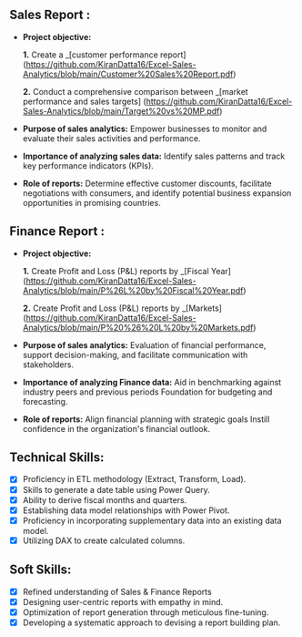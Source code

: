 ## Sales Report :


- **Project objective:** 

    **1.** Create a _[customer performance report] (https://github.com/KiranDatta16/Excel-Sales-Analytics/blob/main/Customer%20Sales%20Report.pdf)
  
    **2.** Conduct a comprehensive comparison between _[market performance and sales targets] (https://github.com/KiranDatta16/Excel-Sales-Analytics/blob/main/Target%20vs%20MP.pdf)

- **Purpose of sales analytics:** Empower businesses to monitor and evaluate their sales activities and performance.

- **Importance of analyzing sales data:** Identify sales patterns and track key performance indicators (KPIs).

- **Role of reports:** Determine effective customer discounts, facilitate negotiations with consumers, and identify potential business expansion opportunities in promising countries.


## Finance Report :

- **Project objective:** 

    **1.** Create Profit and Loss (P&L) reports by _[Fiscal Year] (https://github.com/KiranDatta16/Excel-Sales-Analytics/blob/main/P%26L%20by%20Fiscal%20Year.pdf)
  
  **2.** Create Profit and Loss (P&L) reports by _[Markets] (https://github.com/KiranDatta16/Excel-Sales-Analytics/blob/main/P%20%26%20L%20by%20Markets.pdf)
- **Purpose of sales analytics:** Evaluation of financial performance, support decision-making, and facilitate communication with stakeholders.
  
- **Importance of analyzing Finance data:** Aid in benchmarking against industry peers and previous periods Foundation for budgeting and forecasting.

- **Role of reports:** Align financial planning with strategic goals Instill confidence in the organization's financial outlook.


## Technical Skills:
- [x]	Proficiency in ETL methodology (Extract, Transform, Load).
- [x]	Skills to generate a date table using Power Query.
- [x]	Ability to derive fiscal months and quarters.
- [x]	Establishing data model relationships with Power Pivot.
- [x]	Proficiency in incorporating supplementary data into an existing data model.
- [x]	Utilizing DAX to create calculated columns.

## Soft Skills:
- [x]	Refined understanding of Sales & Finance Reports
- [x]	Designing user-centric reports with empathy in mind.
- [x]	Optimization of report generation through meticulous fine-tuning.
- [x]	Developing a systematic approach to devising a report building plan.
